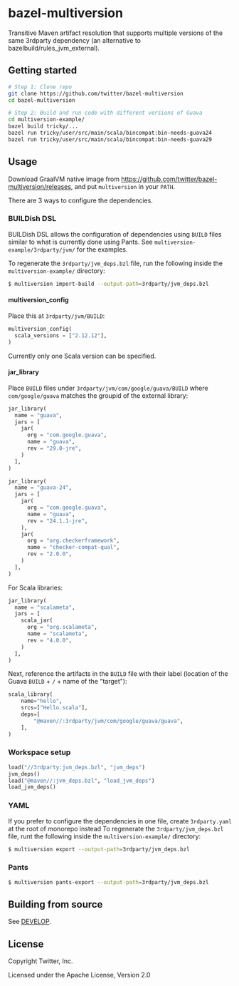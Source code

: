 bazel-multiversion
==================

Transitive Maven artifact resolution that supports multiple versions of
the same 3rdparty dependency (an alternative to bazelbuild/rules_jvm_external).

## Getting started

```sh
# Step 1: Clone repo
git clone https://github.com/twitter/bazel-multiversion
cd bazel-multiversion

# Step 2: Build and run code with different versions of Guava
cd multiversion-example/
bazel build tricky/...
bazel run tricky/user/src/main/scala/bincompat:bin-needs-guava24
bazel run tricky/user/src/main/scala/bincompat:bin-needs-guava29
```

## Usage

Download GraalVM native image from https://github.com/twitter/bazel-multiversion/releases,
and put `multiversion` in your `PATH`.

There are 3 ways to configure the dependencies.

### BUILDish DSL

BUILDish DSL allows the configuration of dependencies using `BUILD` files
similar to what is currently done using Pants.
See `multiversion-example/3rdparty/jvm/` for the examples.

To regenerate the `3rdparty/jvm_deps.bzl` file,
run the following inside the `multiversion-example/` directory:

```sh
$ multiversion import-build --output-path=3rdparty/jvm_deps.bzl
```

#### multiversion_config

Place this at `3rdparty/jvm/BUILD`:

```python
multiversion_config(
  scala_versions = ["2.12.12"],
)
```

Currently only one Scala version can be specified.

#### jar_library

Place `BUILD` files under `3rdparty/jvm/com/google/guava/BUILD` where `com/google/guava` matches the groupid of the external library:

```python
jar_library(
  name = "guava",
  jars = [
    jar(
      org = "com.google.guava",
      name = "guava",
      rev = "29.0-jre",
    )
  ],
)

jar_library(
  name = "guava-24",
  jars = [
    jar(
      org = "com.google.guava",
      name = "guava",
      rev = "24.1.1-jre",
    ),
    jar(
      org = "org.checkerframework",
      name = "checker-compat-qual",
      rev = "2.0.0",
    )
  ],
)
```

For Scala libraries:

```python
jar_library(
  name = "scalameta",
  jars = [
    scala_jar(
      org = "org.scalameta",
      name = "scalameta",
      rev = "4.0.0",
    )
  ],
)
```

Next, reference the artifacts in the `BUILD` file with their label
(location of the Guava `BUILD` + `/` + name of the "target"):

```python
scala_library(
    name="hello",
    srcs=["Hello.scala"],
    deps=[
        "@maven//:3rdparty/jvm/com/google/guava/guava",
    ],
)
```

### Workspace setup

```python
load("//3rdparty:jvm_deps.bzl", "jvm_deps")
jvm_deps()
load("@maven//:jvm_deps.bzl", "load_jvm_deps")
load_jvm_deps()
```

### YAML

If you prefer to configure the dependencies in one file, create `3rdparty.yaml`
at the root of monorepo instead
To regenerate the `3rdparty/jvm_deps.bzl` file, 
runt the following inside the `multiversion-example/` directory:

```sh
$ multiversion export --output-path=3rdparty/jvm_deps.bzl
```

### Pants

```sh
$ multiversion pants-export --output-path=3rdparty/jvm_deps.bzl
```

## Building from source

See [DEVELOP](DEVELOP.md).

## License

Copyright Twitter, Inc.

Licensed under the Apache License, Version 2.0
